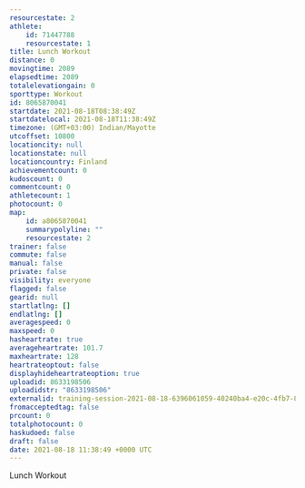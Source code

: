 ```yaml
---
resourcestate: 2
athlete:
    id: 71447788
    resourcestate: 1
title: Lunch Workout
distance: 0
movingtime: 2089
elapsedtime: 2089
totalelevationgain: 0
sporttype: Workout
id: 8065870041
startdate: 2021-08-18T08:38:49Z
startdatelocal: 2021-08-18T11:38:49Z
timezone: (GMT+03:00) Indian/Mayotte
utcoffset: 10800
locationcity: null
locationstate: null
locationcountry: Finland
achievementcount: 0
kudoscount: 0
commentcount: 0
athletecount: 1
photocount: 0
map:
    id: a8065870041
    summarypolyline: ""
    resourcestate: 2
trainer: false
commute: false
manual: false
private: false
visibility: everyone
flagged: false
gearid: null
startlatlng: []
endlatlng: []
averagespeed: 0
maxspeed: 0
hasheartrate: true
averageheartrate: 101.7
maxheartrate: 128
heartrateoptout: false
displayhideheartrateoption: true
uploadid: 8633198506
uploadidstr: "8633198506"
externalid: training-session-2021-08-18-6396061059-40240ba4-e20c-4fb7-84ab-12168cea9450.fit
fromacceptedtag: false
prcount: 0
totalphotocount: 0
haskudoed: false
draft: false
date: 2021-08-18 11:38:49 +0000 UTC
---
```

Lunch Workout